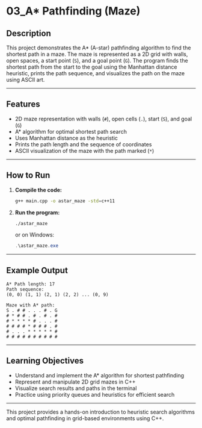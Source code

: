 # 03_A* Pathfinding (Maze)

## Description

This project demonstrates the A* (A-star) pathfinding algorithm to find the shortest path in a maze. The maze is represented as a 2D grid with walls, open spaces, a start point (`S`), and a goal point (`G`). The program finds the shortest path from the start to the goal using the Manhattan distance heuristic, prints the path sequence, and visualizes the path on the maze using ASCII art.

---

## Features

- 2D maze representation with walls (`#`), open cells (`.`), start (`S`), and goal (`G`)
- A* algorithm for optimal shortest path search
- Uses Manhattan distance as the heuristic
- Prints the path length and the sequence of coordinates
- ASCII visualization of the maze with the path marked (`*`)

---

## How to Run

1. **Compile the code:**
   ```bash
   g++ main.cpp -o astar_maze -std=c++11
   ```

2. **Run the program:**
   ```bash
   ./astar_maze
   ```
   or on Windows:
   ```powershell
   .\astar_maze.exe
   ```

---

## Example Output

```
A* Path length: 17
Path sequence:
(0, 0) (1, 1) (2, 1) (2, 2) ... (0, 9)

Maze with A* path:
S . # # . . . # . G 
# * # # . # . # . # 
# * * * * # . . . # 
# # # # * # # # . # 
# . . . * * * * * # 
# # # # # # # # # # 
```

---

## Learning Objectives

- Understand and implement the A* algorithm for shortest pathfinding
- Represent and manipulate 2D grid mazes in C++
- Visualize search results and paths in the terminal
- Practice using priority queues and heuristics for efficient search

---

This project provides a hands-on introduction to heuristic search algorithms and optimal pathfinding in grid-based environments using C++.